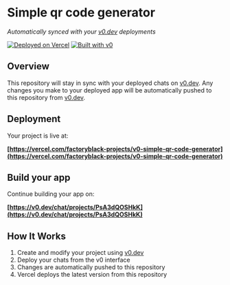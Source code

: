 # Simple qr code generator

*Automatically synced with your [v0.dev](https://v0.dev) deployments*

[![Deployed on Vercel](https://img.shields.io/badge/Deployed%20on-Vercel-black?style=for-the-badge&logo=vercel)](https://vercel.com/factoryblack-projects/v0-simple-qr-code-generator)
[![Built with v0](https://img.shields.io/badge/Built%20with-v0.dev-black?style=for-the-badge)](https://v0.dev/chat/projects/PsA3dQOSHkK)

## Overview

This repository will stay in sync with your deployed chats on [v0.dev](https://v0.dev).
Any changes you make to your deployed app will be automatically pushed to this repository from [v0.dev](https://v0.dev).

## Deployment

Your project is live at:

**[https://vercel.com/factoryblack-projects/v0-simple-qr-code-generator](https://vercel.com/factoryblack-projects/v0-simple-qr-code-generator)**

## Build your app

Continue building your app on:

**[https://v0.dev/chat/projects/PsA3dQOSHkK](https://v0.dev/chat/projects/PsA3dQOSHkK)**

## How It Works

1. Create and modify your project using [v0.dev](https://v0.dev)
2. Deploy your chats from the v0 interface
3. Changes are automatically pushed to this repository
4. Vercel deploys the latest version from this repository